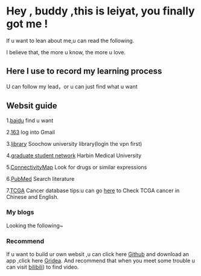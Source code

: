 # Hey , buddy ,this is leiyat, you finally got me ! 

If u want to lean about me,u can read the following.

I believe that, the more u know, the more u love.

## Here I use to record my learning process

U can follow my lead，or u can just find what u want

## Websit guide

1.[baidu](https://www.baidu.com/)                                                                                    find u want

2.[163](http://mail.163.com/)                                                                                        log into Gmail

3.[library](http://library.suda.edu.cn/)                                                                             Soochow university library(login the vpn first)

4.[graduate student network](http://yjsy.hrbmu.edu.cn/)                                                              Harbin Medical University

5.[ConnectivityMap](https://clue.io/)                                                                                Look for drugs or similar expressions

6.[PubMed](https://pubmed.ncbi.nlm.nih.gov/)                                                                         Search literature

7.[TCGA](https://www.cancer.gov/about-nci/organization/ccg/research/structural-genomics/tcga)                        Cancer database
tips:u can go [here](https://www.jianshu.com/p/3c0f74e85825) to Check TCGA cancer in Chinese and English.


### My blogs

Looking the following~

### Recommend

If u want to build ur own websit ,u can click here [Github](https://github.com/) and download an app ,click here [Gridea](https://https://gridea.dev/). And recommend that when you meet some trouble u can visit [bilibili](http://bilibili.com/)) to find video.
